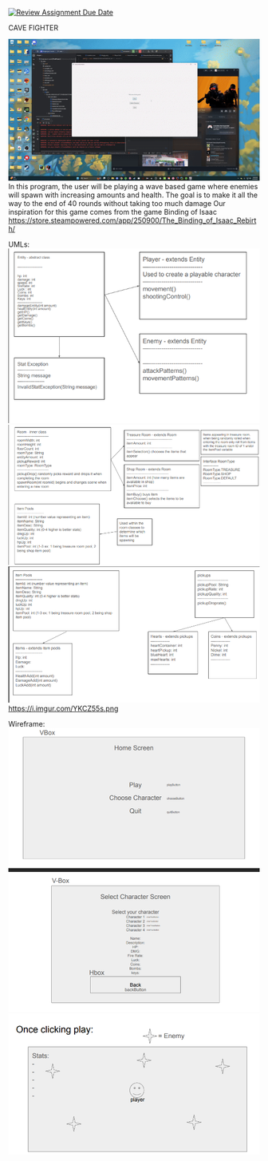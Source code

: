 [![Review Assignment Due Date](https://classroom.github.com/assets/deadline-readme-button-22041afd0340ce965d47ae6ef1cefeee28c7c493a6346c4f15d667ab976d596c.svg)](https://classroom.github.com/a/cqB80aKZ)


CAVE FIGHTER

![img.png](img.png)
In this program, the user will be playing a wave based game
where enemies will spawn with increasing amounts and health.
The goal is to make it all the way to the end of 40 rounds without taking too much damage
Our inspiration for this game comes from the game Binding of Isaac
https://store.steampowered.com/app/250900/The_Binding_of_Isaac_Rebirth/

UMLs:
![img_1.png](img_1.png)
![img_2.png](img_2.png)
![img_3.png](img_3.png)
https://i.imgur.com/YKCZ55s.png 

Wireframe: 
![img_4.png](img_4.png)
![img_5.png](img_5.png)
